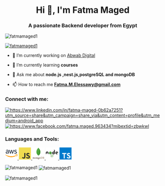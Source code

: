 <h1 align="center">Hi 👋, I'm Fatma Maged</h1>
<h3 align="center">A passionate Backend developer from Egypt</h3>

<p align="left"> <img src="https://komarev.com/ghpvc/?username=fatmamaged1&label=Profile%20views&color=0e75b6&style=flat" alt="fatmamaged1" /> </p>

<p align="left"> <a href="https://github.com/ryo-ma/github-profile-trophy"><img src="https://github-profile-trophy.vercel.app/?username=fatmamaged1" alt="fatmamaged1" /></a> </p>

- 🔭 I’m currently working on [Abwab Digital](http://abwabdigital.com/)

- 🌱 I’m currently learning **courses**

- 💬 Ask me about **node.js ,nest.js,postgreSQL and mongoDB**

- 📫 How to reach me **Fatma.M.Elessawy@gmail.com**

<h3 align="left">Connect with me:</h3>
<p align="left">
<a href="https://linkedin.com/in/https://www.linkedin.com/in/fatma-maged-0b62a7251?utm_source=share&utm_campaign=share_via&utm_content=profile&utm_medium=android_app" target="blank"><img align="center" src="https://raw.githubusercontent.com/rahuldkjain/github-profile-readme-generator/master/src/images/icons/Social/linked-in-alt.svg" alt="https://www.linkedin.com/in/fatma-maged-0b62a7251?utm_source=share&utm_campaign=share_via&utm_content=profile&utm_medium=android_app" height="30" width="40" /></a>
<a href="https://fb.com/https://www.facebook.com/fatma.maged.963434?mibextid=zbwkwl" target="blank"><img align="center" src="https://raw.githubusercontent.com/rahuldkjain/github-profile-readme-generator/master/src/images/icons/Social/facebook.svg" alt="https://www.facebook.com/fatma.maged.963434?mibextid=zbwkwl" height="30" width="40" /></a>
</p>

<h3 align="left">Languages and Tools:</h3>
<p align="left"> <a href="https://aws.amazon.com" target="_blank" rel="noreferrer"> <img src="https://raw.githubusercontent.com/devicons/devicon/master/icons/amazonwebservices/amazonwebservices-original-wordmark.svg" alt="aws" width="40" height="40"/> </a> <a href="https://developer.mozilla.org/en-US/docs/Web/JavaScript" target="_blank" rel="noreferrer"> <img src="https://raw.githubusercontent.com/devicons/devicon/master/icons/javascript/javascript-original.svg" alt="javascript" width="40" height="40"/> </a> <a href="https://www.mongodb.com/" target="_blank" rel="noreferrer"> <img src="https://raw.githubusercontent.com/devicons/devicon/master/icons/mongodb/mongodb-original-wordmark.svg" alt="mongodb" width="40" height="40"/> </a> <a href="https://nodejs.org" target="_blank" rel="noreferrer"> <img src="https://raw.githubusercontent.com/devicons/devicon/master/icons/nodejs/nodejs-original-wordmark.svg" alt="nodejs" width="40" height="40"/> </a> <a href="https://www.typescriptlang.org/" target="_blank" rel="noreferrer"> <img src="https://raw.githubusercontent.com/devicons/devicon/master/icons/typescript/typescript-original.svg" alt="typescript" width="40" height="40"/> </a> </p>

<p><img align="left" src="https://github-readme-stats.vercel.app/api/top-langs?username=fatmamaged1&show_icons=true&locale=en&layout=compact" alt="fatmamaged1" /></p>

<p>&nbsp;<img align="center" src="https://github-readme-stats.vercel.app/api?username=fatmamaged1&show_icons=true&locale=en" alt="fatmamaged1" /></p>

<p><img align="center" src="https://github-readme-streak-stats.herokuapp.com/?user=fatmamaged1&" alt="fatmamaged1" /></p>
